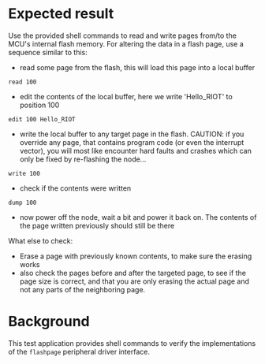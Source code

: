 Expected result
===============
Use the provided shell commands to read and write pages from/to the MCU's
internal flash memory. For altering the data in a flash page, use a sequence
similar to this:
- read some page from the flash, this will load this page into a local buffer
```
read 100
```
- edit the contents of the local buffer, here we write 'Hello_RIOT' to position
  100
```
edit 100 Hello_RIOT
```
- write the local buffer to any target page in the flash. CAUTION: if you
  override any page, that contains program code (or even the interrupt vector),
  you will most like encounter hard faults and crashes which can only be fixed
  by re-flashing the node...
```
write 100
```
- check if the contents were written
```
dump 100
```
- now power off the node, wait a bit and power it back on. The contents of the
  page written previously should still be there

What else to check:
- Erase a page with previously known contents, to make sure the erasing works
- also check the pages before and after the targeted page, to see if the page
  size is correct, and that you are only erasing the actual page and not any
  parts of the neighboring page.

Background
==========
This test application provides shell commands to verify the implementations of
the `flashpage` peripheral driver interface.
